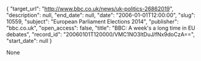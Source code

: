 {
  "target_url": "http://www.bbc.co.uk/news/uk-politics-26862019", 
  "description": null, 
  "end_date": null, 
  "date": "2006-01-01T12:00:00", 
  "slug": 10559, 
  "subject": "European Parliament Elections 2014", 
  "publisher": "bbc.co.uk", 
  "open_access": false, 
  "title": "BBC:  A week's a long time in EU debates", 
  "record_id": "20060101T120000/VMC1NO3ltDuJ/fNx9doCzA==", 
  "start_date": null
}

None